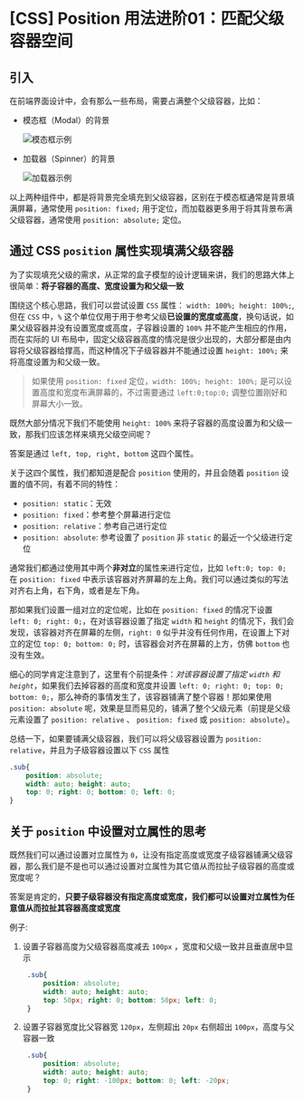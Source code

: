 # [CSS] Position 用法进阶01：匹配父级容器空间

## 引入
在前端界面设计中，会有那么一些布局，需要占满整个父级容器，比如：
- 模态框（Modal）的背景  
  
  ![模态框示例](https://palerock.cn/api-provider/files/view?identity=L2FydGljbGUvaW1hZ2UvMjAyMTAxMDQxMzEyMjExMzhCQ1BQb0l6Ni5wbmc=&w=300)

- 加载器（Spinner）的背景
  
  ![加载器示例](https://palerock.cn/api-provider/files/view?identity=L2FydGljbGUvaW1hZ2UvMjAyMTAxMDQxMzA2MzQ4NDNNU01HSVZlVC5wbmc=&w=300)

以上两种组件中，都是将背景完全填充到父级容器，区别在于模态框通常是背景填满屏幕，通常使用 `position: fixed;` 用于定位，而加载器更多用于将其背景布满父级容器，通常使用 `position: absolute;` 定位。

## 通过 CSS `position` 属性实现填满父级容器

为了实现填充父级的需求，从正常的盒子模型的设计逻辑来讲，我们的思路大体上很简单：**将子容器的高度、宽度设置为和父级一致**

围绕这个核心思路，我们可以尝试设置 `CSS` 属性： `width: 100%; height: 100%;`, 但在 `CSS` 中，`%` 这个单位仅用于用于参考父级**已设置的宽度或高度**，换句话说，如果父级容器并没有设置宽度或高度，子容器设置的 `100%` 并不能产生相应的作用，而在实际的 UI 布局中，固定父级容器高度的情况是很少出现的，大部分都是由内容将父级容器给撑高，而这种情况下子级容器并不能通过设置 `height: 100%;` 来将高度设置为和父级一致。

> 如果使用 `position: fixed` 定位，`width: 100%; height: 100%;` 是可以设置高度和宽度布满屏幕的，不过需要通过 `left:0;top:0;` 调整位置刚好和屏幕大小一致。

既然大部分情况下我们不能使用 `height: 100%` 来将子容器的高度设置为和父级一致，那我们应该怎样来填充父级空间呢？

答案是通过 `left, top, right, bottom` 这四个属性。

关于这四个属性，我们都知道是配合 `position` 使用的，并且会随着 `position` 设置的值不同，有着不同的特性：
- `position: static`：无效
- `position: fixed`：参考整个屏幕进行定位
- `position: relative`：参考自己进行定位
- `position: absolute`: 参考设置了 `position` 非 `static` 的最近一个父级进行定位

通常我们都通过使用其中两个**非对立**的属性来进行定位，比如 `left:0; top: 0;` 在 `position: fixed` 中表示该容器对齐屏幕的左上角。我们可以通过类似的写法对齐右上角，右下角，或者是左下角。

那如果我们设置一组对立的定位呢，比如在 `position: fixed` 的情况下设置 `left: 0; right: 0;`，在对该容器设置了指定 `width` 和 `height` 的情况下，我们会发现，该容器对齐在屏幕的左侧，`right: 0` 似乎并没有任何作用，在设置上下对立的定位 `top: 0; bottom: 0;` 时，该容器会对齐在屏幕的上方，仿佛 `bottom` 也没有生效。

细心的同学肯定注意到了，这里有个前提条件：*对该容器设置了指定 `width` 和 `height`*，如果我们去掉容器的高度和宽度并设置 `left: 0; right: 0; top: 0; bottom: 0;`，那么神奇的事情发生了，该容器铺满了整个容器！那如果使用 `position: absolute` 呢，效果是显而易见的，铺满了整个父级元素（前提是父级元素设置了 `position: relative` 、 `position: fixed` 或 `position: absolute`）。

总结一下，如果要铺满父级容器，我们可以将父级容器设置为 `position: relative`，并且为子级容器设置以下 `CSS` 属性
```CSS
.sub{
    position: absolute;
    width: auto; height: auto;
    top: 0; right: 0; bottom: 0; left: 0;
}
```

## 关于 `position` 中设置对立属性的思考
既然我们可以通过设置对立属性为 `0`，让没有指定高度或宽度子级容器铺满父级容器，那么我们是不是也可以通过设置对立属性为其它值从而拉扯子级容器的高度或宽度呢？

答案是肯定的，**只要子级容器没有指定高度或宽度，我们都可以设置对立属性为任意值从而拉扯其容器高度或宽度**

例子: 
1. 设置子容器高度为父级容器高度减去 `100px` ，宽度和父级一致并且垂直居中显示
   ```CSS
    .sub{
        position: absolute;
        width: auto; height: auto;
        top: 50px; right: 0; bottom: 50px; left: 0;
    }
   ```
2. 设置子容器宽度比父容器宽 `120px`，左侧超出 `20px` 右侧超出 `100px`，高度与父容器一致
   ```CSS
    .sub{
        position: absolute;
        width: auto; height: auto;
        top: 0; right: -100px; bottom: 0; left: -20px;
    }
   ```

